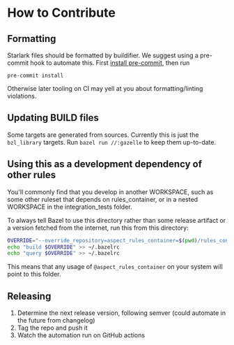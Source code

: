 # How to Contribute

## Formatting

Starlark files should be formatted by buildifier.
We suggest using a pre-commit hook to automate this.
First [install pre-commit](https://pre-commit.com/#installation),
then run

```shell
pre-commit install
```

Otherwise later tooling on CI may yell at you about formatting/linting violations.

## Updating BUILD files

Some targets are generated from sources.
Currently this is just the `bzl_library` targets.
Run `bazel run //:gazelle` to keep them up-to-date.

## Using this as a development dependency of other rules

You'll commonly find that you develop in another WORKSPACE, such as
some other ruleset that depends on rules_container, or in a nested
WORKSPACE in the integration_tests folder.

To always tell Bazel to use this directory rather than some release
artifact or a version fetched from the internet, run this from this
directory:

```sh
OVERRIDE="--override_repository=aspect_rules_container=$(pwd)/rules_container"
echo "build $OVERRIDE" >> ~/.bazelrc
echo "query $OVERRIDE" >> ~/.bazelrc
```

This means that any usage of `@aspect_rules_container` on your system will point to this folder.

## Releasing

1. Determine the next release version, following semver (could automate in the future from changelog)
1. Tag the repo and push it
1. Watch the automation run on GitHub actions
